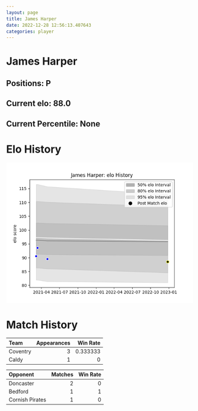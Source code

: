 ```yaml
---  
layout: page  
title: James Harper  
date: 2022-12-28 12:56:13.407643  
categories: player  
---
```

# James Harper

## Positions: P

## Current elo: 88.0

## Current Percentile: None

# Elo History


![elo history](history_JamesHarper.png)
# Match History


| Team     |   Appearances |   Win Rate |
|:---------|--------------:|-----------:|
| Coventry |             3 |   0.333333 |
| Caldy    |             1 |   0        |

| Opponent        |   Matches |   Win Rate |
|:----------------|----------:|-----------:|
| Doncaster       |         2 |          0 |
| Bedford         |         1 |          1 |
| Cornish Pirates |         1 |          0 |